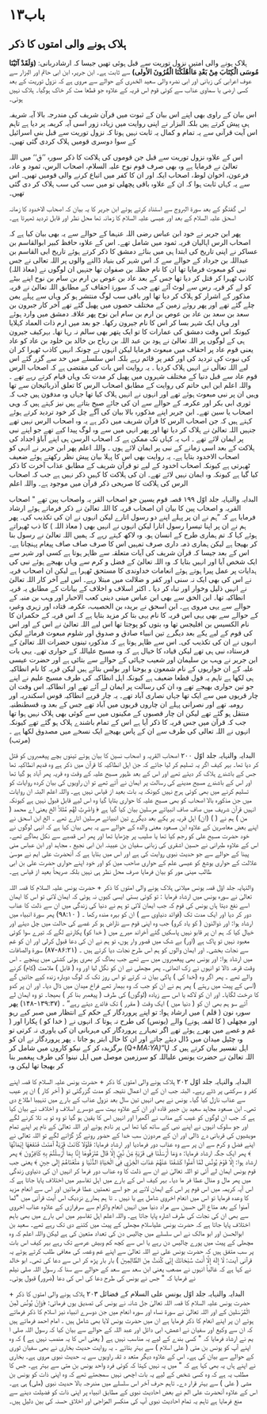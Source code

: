 # **باب۱۳**

## **ہلاک ہونے والی امتوں کا ذکر**

 ہلاک ہونے والی امتیں نزول توریت سے قبل ہوئی تھیں جیسا کہ ارشادربانی: **(وَلَقَدْ آتَيْنَا مُوسَى الْكِتَابَ مِنْ بَعْدِ مَاأهْلَكْنَا الْقُرُونَ الأولى)** سے ثابت ہے۔
ابن جریر، ابن ابی حاتم اور البزار سے عوف اعرابی کی زبانی اور ابی نضرہ والی سعید الخدری کے حوالے سے مروی ہے کہ نزول توریت کے بعد کسی ارضی یا سماوی عذاب سے کوئی قوم اس قریہ کے علاوہ جو قطعا مٹ کر خاک ہوگیا۔ ہلاک نہیں ہوئی۔

اس بیان کے راوی بھی اپنے اس بیان کے ثبوت میں قرآن شریف کی مندرجہ بالا آیہ شریفہ ہی پیش کرتے ہیں بلکہ البزار نے اپنی روایت میں زیادہ زور اسی آیہ کریمہ پر دیا ہے تاہم اس آیت قرآنی سے یہ تمام و کمال یہ ثابت نہیں ہوتا کہ نزول توریت سے قبل بنی اسرائیل کے سوا دوسری قومیں ہلاک کردی گئی تھیں۔

اس کے علاوہ نزول توریت سے قبل جن قوموں کی ہلاکت کا ذکر سورہ ’’ق‘‘ میں اللہ تعالیٰ نے فرمایا ہے وہ بھی صرف قوم نوح علیہ السلام، اصحاب الرس، ثمود و عاد، فرعون، اخوان لوط، اصحاب ایکہ اور ان کا کفر میں اتباع کرنے والی قومیں تھیں۔ اس سے یہ کہاں ثابت ہوا کہ ان کے علاوہ باقی پچھلی تو میں سب کی سب ہلاک کر دی گئی تھیں۔

اس گفتگو کے بعد سورۃ البروج سے استناد کرتے ہوئے ابن جریر کا یہ بیان کہ اصحاب الاخدود کا زمانہ اسحق علیہ السلام کے بعد اور عیسی علیہ السلام کا زمانہ تھا محل نظر اور قابل تردید ٹھہرتا ہے۔

پھر ابن جریر نے خود ابن عباس رضی اللہ عنہما کے حوالے سے یہ بھی بیان کیا ہے کہ اصحاب الرس اہالیان قریہ ثمود میں شامل تھے۔
اس کے علاوہ حافظ کبیر ابوالقاسم بن عساکر نے اپنی تاریخ کی ابتدا ہی میں بنائے دمشق کا ذکر کرتے ہوئے تاریخ ابی القاسم بن عبداللہ بن جرداد کے حوالے سے کہ اس شہر کی بنیاد ڈالنے والوں پر اللہ تعالی نے جس نبی کو مبعوث فرمایا تھا ان کا نام حظلہ بن صفوان تھا جنہیں ان لوگوں نے (معاذ اللہ) کاذب ٹھہرا کر قتل کر دیا تھا جس کے بعد عاد بن عوص بن ارم بن سام بن نوح اپنے بیٹے کو لے کر قریہ رس سے لوٹ آئے تھے جب کہ سورۃ احقاف کے مطابق اللہ تعالیٰ نے قریہ مذکور کے اشرار کو ہلاک کر دیا تھا اور باقی سب لوگ منتشر ہو کر وہاں سے پہلے یمن چلے گئے تھے اور پھر روئے زمین کے مختلف حصوں میں پھیل گئے تھے آخر کار جبرون بن سعد بن سعد بن عاد بن عوص بن ارم بن سام ابن نوح پھر علاقہ دمشق میں وارد ہوئے اور وہاں ایک شہر بسا کر اس کا نام جیرون رکھا۔ جو بعد میں ارم ذات العماد کہلایا کیونکہ اس وقت دمشق کی عمارات کا تو ایک پتھر بھی سالم نہ رہا تھا۔ بہرکیف جیرون ہی کے لوگوں پر اللہ تعالیٰ نے ہود بن عبد اللہ بن رباح بن خالد بن خلود بن عاد کو عاد یعنی قوم عاد پر احقاف میں مبعوث فرمایا لیکن انہوں نے چونکہ انہیں کاذب ٹھہرا کر ان کی نبوت کی تردید کی اور کفر پر قائم رہے بلکہ اس سلسلے میں حد سے گزر گئے اس لیے اللہ تعالٰی نے انہیں ہلاک کردیا ۔ یہ روایت اس بات کی مقتضی ہے کہ اصحاب الرس قوم عاد سے قبل دنیا کے مختلف شہروں میں پھیل کر مدت تک وہاں قیام کرتے رہے تھے ۔ واللہ اعلم
ابن ابی حاتم کی روایت کے مطابق اصحاب الرس کا تعلق آذربائیجان سے تھا وہیں ان پر نبی مبعوث ہوئے تھے اور انہوں نے انہیں ہلاک کیا تھا جہاں وہ مدفون ہیں جب کہ ثوری ابی بکر اور عکرمہ کے حوالے سے ان کی جائے صبح بتاتے ہیں نیز کہتے ہیں کہ
وہی اصحاب یا سین تھے۔
ابن جریر اپنے مذکورہ بالا بیان کی آگے چل کر خود تردید کرتے ہوئے کہتے ہیں کہ جن اصحاب الرس کا قرآن شریف میں
ذکر ہے یہ وہ اصحاب الرس نہیں تھے جنہیں اللہ تعالیٰ نے ہلاک کر دیا تھا اور پھر انہی میں سے وہ لوگ پیدا کیے تھے جو اپنے نبی پر
ایمان لائے تھے ۔ اب یہ کہاں تک ممکن ہے کہ اصحاب الرسن ہی اپنے آباؤ اجداد کی ہلاکت کے بعد اسی زمانے کے نبی پر ایمان
لائے ہوں ۔ واللہ اعلم
پھر ابن جریر نے انہی کو اصحاب الاخدود بتایا ہے۔ یہ روایت بھی اس کا پہلا بیان پیش نظر رکھتے ہوئے ضعیف ٹھہرتی ہے
کیونکہ اصحاب اخدود کے لیے تو قرآن شریف کے مطابق عذاب آخرت کا ذکر کیا گیا ہے کیونکہ وہ ایمان نہیں لائے تھے۔ ان کی
ہلاکت کا کہیں ذکر نہیں ہے جب کہ اصحاب الرس کی ہلاکت کا صریحی ذکر قرآن میں موجود ہے۔ واللہ اعلم

البدایہ والنہایہ جلد اوّل
١٩٩
قصہ قوم یسین جو اصحاب القر یہ واصحاب پین تھے
"
اصحاب القریہ و اصحاب پین کا بیان
ان اصحاب قریہ کا اللہ تعالیٰ نے ذکر فرماتے ہوئے ارشاد فرمایا ہے کہ ”ہم نے ان پر پہلے اپنے دو رسول اتارے لیکن
انہوں نے ان کی تکذیب کی۔ پھر ہم نے ان پر اپنا تیسرا رسول اتارا لیکن انہوں نے انہیں بھی ( معاذ اللہ ) کا ذب ٹھہراتے ہوئے
کہا کہ تم ہماری طرح کے انسان ہو۔ وہ لاکھ کہتے رہے کہ ہمیں اللہ تعالیٰ نے رسول بنا کر بھیجا ہے لیکن ہماری ذمہ داری صرف تمہیں
اس کا صرف صاف صاف پیغام پہنچانا ہے۔
اس کے بعد جیسا کہ قرآن شریف کی آیات متعلقہ سے ظاہر ہوتا ہے کسی اور شہر سے ایک شخص آیا اور انہیں بتایا کہ وہ
اللہ تعالیٰ کے فضل و کرم سے وہاں بھیجے ہوئے نبی کی ہدایات پر عمل پیرا ہوتے ہوئے انعامات خداوندی کا مستحق ٹھہرا ہے لیکن
ان اصحاب قریہ نے اس کی بھی ایک نہ سنی اور کفر و ضلالت میں مبتلا رہے۔ اس لیے آخر کار اللہ تعالیٰ نے انہیں ذلیل وخوار اور
تباہ کر دیا ۔
اکثر اسلاف و اخلاف کے بیانات کے مطابق یہ قریہ انطاکیہ تھا۔ ابن الحق سے بھی ابن عباس مینی دینی کعب الاحبار اور
وہب بن منبہ کے حوالے سے یہی مروی ہے۔
ابن اسحق نے بریدہ بن الحصیب، عکرمہ قتادہ اور زہری وغیرہ کے حوالے سے بھی یہی اس قریہ کا نام یہی بتا کر مزید بتایا ہے
کہ اس قریہ کے حکمران
کا نام الکسیس بن افلیجس تھا وہ بتوں کو پوجتا تھا اس لیے اللہ تعالیٰ نے اس کے اور اس کی قوم کے لیے یکے
بعد دیگرے تین انبیاء صادق و صدوق اور شلوم مبعوث فرمائے لیکن انہوں نے ان کی تکذیب کی۔
اس سے ظاہر ہوتا ہے کہ مذکورہ تینوں حضرات اللہ تعالیٰ کے فرستادہ نبی ہی تھے لیکن قیادہ کا خیال ہے کہ وہ مسیح علیاللہ کے
حواری تھے۔ یہی بات ابن جریر نے وہب بن سلیمان اور شعیب جہائی کے حوالے سے بتائی ہے اور حضرت عیسی علیہ کے ان
حواریوں کے نام شمعون و یوحنا اور بولس بتائے ہیں لیکن قریہ کا نام انطاکیہ ہی لکھا ہے تاہم یہ قول قطعا ضعیف ہے کیونکہ اہل انطاکیہ
کی طرف مسیح علیم نے اپنے جو تین حواری بھیجے تھے وہ ان کی رسالت پر ایمان لے آئے تھے اور انطاکیہ اس وقت ان چار قریوں
میں سے ایک تھا جہاں نصاری آباد تھے۔ یہ چار قریے انطاکیہ قوس اسکندریہ اور رومیہ تھے اور نصرانی پہلے ان چاروں قریوں میں
آباد تھے جس کے بعد وہ قسطنطنیہ منتقل ہو گئے تھے لیکن ان چار قصبوں کے مکینوں میں سے کوئی بھی ہلاک نہیں ہوا تھا جب کہ قرآن
میں جس قریہ کا ذکر آیا ہے اس کے تمام باشندے ہلاک ہو گئے تھے کیونکہ انہوں نے اللہ تعالی کی طرف سے ان کے پاس بھیجے
ایک نسخے میں مصدوق لکھا ہے ۔ (مرتب)

البدایہ والنہایہ جلد اوّل
۲۰۰
اصحاب القریہ و اصحاب نسین کا بیان
ہوئے تینوں بچے پیغمبروں کو قتل کر دیا تھا۔
بہر کیف اگر یہ تسلیم کر لیا جائے کہ جن اہل انطاکیہ کا قرآن میں ذکر ہے وہ قدیم انطاکیہ تھا جس کے باشندے ہلاک کر
دیئے تھے اور اس کے بعد ظہور مسیح علیہ کے وقت وہ قریہ پھر آباد ہو گیا تھا اور اس کے باشندے مسیح مدینے کی رسالت پر ایمان نے
آئے تھے تو ان راویوں کی بیان کردہ روایات کو تسلیم کرنے میں بھی کوئی ہرج نہیں کیونکہ یہ بات بعید از قیاس نہیں ہے۔ واللہ اعلم
البتہ ان روایات میں جن مذکورہ بالا اصحاب کو بھی مسیح علیہ کا حواری بتایا گیا وہ اس لیے قابل قبول نہیں ہے کیونکہ انہیں
قرآن شریف میں صاف صاف انبیائے مرسلین بیان کیا گیا ہے ﴿ وَاضْرِبُ لَهُم مَّثَلاً الخ یعنی اے محمد ( من ) ہم نے
( )
(ان) اہل قریہ پر یکے بعد دیگرے تین انبیائے مرسلین اتارے تھے ۔ الخ
ابن اسحق نے اپنے بعض معاصرین کے علاوہ ابن مسعود معنی والدہ کے حوالے سے یہ بھی بیان کیا ہے کہ انہی لوگوں نے خود
حضرت مسیح علی کو رجم کیا تھا یا صلیب پر چڑھایا تھا اور پھر اس قصبے سے نکل بھاگے تھے۔
اس کے علاوہ طبرانی نے حسین اشقری کی زبانی سفیان بن عیینہ ابن ابی نجیع ، مجاہد اور ابن عباس منی پینا کے حوالے سے جو
حدیث نبوی روایت کی ہے اور اس میں بتایا ہے کہ آنحضرت علی ایم نے موسیٰ علالت کے حواری یوشع کو عیسی علم کے حواری صاحب
مین کو اور خود اپنے حواری حضرت علی بن ابی طالب مینی مور کو بیان فرمایا صرف محل نظر ہی نہیں بلکہ صریحاً بعید از قیاس ہے۔

والنہایہ جلد اوّل
قصہ یونس میلانی
ہلاک ہونے والی امتوں کا ذکر + حضرت یونس علیہ السلام کا قصہ
اللہ تعالیٰ نے سورہ یونس میں ارشاد فرمایا :
تو کوئی بستی ایسی کیوں نہ ہوئی کہ ایمان لاتی تو اس کا ایمان اسے نفع دیتا ہاں یونس کی قوم کہ جب ایمان لائی تو ہم
نے دنیا کی زندگی میں ان سے ذلت کا عذاب دور کر دیا اور ایک مدت تک (فوائد دنیاوی سے ) ان کو بہرہ مندہ
رکھا ۔ ( ۹۸:۱۰)
پھر سورۃ انبیاء میں ارشاد ہوا:
اور ذوالنون ( کو یاد کرو) جب وہ اپنی قوم سے ناراض ہو کر غصے کی حالت میں چل دیئے اور خیال کیا کہ ہم ان پر قابو
نہیں پاسکیں گئے آخراند ھیرے میں ( خدا کو) پکارنے لگے کہ تیرے سوا کوئی معبود نہیں تو پاک ہے (اور) بے شک میں
قصور وار ہوں، تو ہم نے ان کی دعا قبول کرلی اور ان کو غم سے نجات بخشی۔ اور ایمان والوں کو ہم اس طرح نجات دیا
کرتے ہیں ۔ (۸۶:۲۱-۸۷)
سورة والصافات میں ارشاد ہوا:
اور یونس بھی پیغمبروں میں سے تھے جب بھاگ کر بھری ہوئی کشتی میں پہنچے ۔ اس وقت قرعہ ڈالا تو انہوں نے زک
اٹھائی۔ پھر مچھلی نے ان کو نگل لیا اور وہ ( قابل ) ملامت (کام) کرنے والے تھے ۔ پھر اگر وہ (خدا کی ) پاکی بیان
نہ کرتے تو اس روز تک کہ لوگ دوبارہ زندہ کیے جائیں گے (اسی کے پیٹ میں رہتے ) پھر ہم نے ان کو جب کہ وہ
بیمار تھے فراخ میدان میں ڈال دیا۔ اور ان پر کدو کا درخت لگایا۔ اور ان کو لاکھ یا اس سے زیادہ (لوگوں) کی
طرف ( پیغمبر بنا کر ) بھیجا۔ تو وہ ایمان لے آئے سو ہم بھی ان کو ( دنیا میں ) ایک وقت ( مقرر ) تک فائدے دیتے
رہے“ ۔ (۱۳۹:۳۷-۱۴۸)
پھر سورہ نون ( قلم ) میں ارشاد ہوا:
تو اپنے پروردگار کے حکم کے انتظار میں صبر کیے رہو اور مچھلی ( کا لقمہ ہونے) والے (یونس) کی طرح نہ ہوتا کہ انہوں
نے ( خدا کو ) پکارا اور ( غم و غصے میں بھرے ہوئے تھے اگر تمہارے پروردگار کی مہربانی ان کی یاوری نہ کرتی تو وہ چٹیل
میدان میں ڈال دیئے جاتے اور ان کا حال ابتر ہو جاتا ۔ پھر پروردگار نے ان کو برگزیدہ کر کے نیکو کاروں میں شامل کر
(Q+_MA:YA)_“Ų
اہل تفسیر بیان کرتے ہیں کہ اللہ تعالیٰ نے حضرت یونس علیاللہ کو سرزمین موصل میں اہل نینوا کی طرف پیغمبر بنا کر بھیجا تھا لیکن وہ

البدایہ والنہایہ جلد اوّل
۲۰۲
ہلاک ہونے والی امتوں کا ذکر + حضرت یونس علیہ السلام کا قصہ
اپنے کفر و سرکشی پر ڈٹے رہے۔ البتہ جب ان کے ان اعمال نتیجہ کو مدت گزرگئی تو ( آخر کار ) ان پر عیب سے عذاب نازل کیا گیا۔
یونس نے بھی انہیں تین سال بعد نزول عذاب کے بارے میں تنہیبا اطلاع دی تھی۔
ابن مسعود مجاہد سعید بن جبیر قادہ اور ان کے علاوہ بہت سے دوسرے اسلاف و اخلاف نے بیان کیا ہے کہ جب ان
لوگوں کو غیب کے مذاب نے آگھیرا اور انہیں اس کا یقین ہو گیا تو وہ تو بہ تلا کرنے لگے اور جو سلوک انہوں نے اپنے نبی کے ساتھ کیا
تھا اس پر نادم ہوئے اور اللہ تعالیٰ کے نام پر اپنے تمام مویشیوں کی قربانی دے ڈالی اور ان کے مردوزن سب خدا کے حضور رونے
گڑ گڑانے لگے تو اللہ تعالی نے اپنے فضل و کرم سے ان پر سے وہ عذاب دور فرمادیا اور ارشاد فرمایا:
فَلَوْلا كَانَتْ قَرْيَةٌ آمَنَتْ فَنَفَعَهَا إِيْمَانُهَا ﴾
پھر ایک جگہ ارشاد فرمایا:
ه وَمَا أَرْسَلْنَا فِي قَرْيَةٍ مِّنْ نَّبِيٍّ إِلَّا قَالَ مُتَرَفُوهَا إِنَّا بِمَا أُرْسِلْتُمْ بِهِ كَافِرُونَ ﴾
پھر ارشاد ہوا:
إِلَّا قَوْمَ يُونُسَ لَمَّا آمَنُوا كَشَفْنَا عَنْهُمْ عَذَابَ الْخِزْيِ فِي الْحَيَاةِ الدُّنْيَا وَ مَتَّعْنَاهُمْ إِلَى حِينٍ ﴾
یعنی جب قوم یونس ایمان لے آئی تو اللہ تعالیٰ نے ان سے ذلت کا وہ عذاب دور فرما کر انہیں ان کی دنیاوی زندگی میں پھر
مال و منال عطا فر ما دیا۔
بہر کیف اس کے بارے میں اہل تفاسیر میں اختلاف پایا جاتا ہے کہ اس آیہ کریمہ میں اس قوم پر اس کے ایمان لانے پر جو
اسے نعمتیں عطا فرمائیں اور اس سے انعام مزید کا وعدہ فرمایا تو اس میں انعام اخروی شامل ہے یا نہیں ۔ تا ہم ہمارے نزدیک اس
آیت قرآنی میں "لما آمنوا کے بعد متاع الی حسین سے مراد دنیا میں انہیں انعام واکرام سے سرفرازی کے علاوہ عذاب اخروی
سے بھی ان کی نجات کی طرف اشارہ پایا جاتا ہے۔ واللہ اعلم
اہل تفاسیر میں اس بارے میں بھی باہم اختلاف پایا جاتا ہے کہ حضرت یونس علیاسلام مچھلی کے پیٹ میں کتنے دی تک رہے
تھے۔
سعید بن ابوالحسن اور ابو مالک نے اس سلسلے میں چالیس دن کی تعداد متعین کی ہے لیکن واللہ اعلم کہ وہ مچھلی کے پیٹ میں
پورے چالیس دن رہے یا اس سے کچھ کم وبیش عرصے تک رہے بہر کیف اس بات پر سب متفق ہیں کہ حضرت یونس علی نے اللہ
تعالیٰ سے اپنے غم وغصہ کی معافی طلب کرتے ہوئے یہ قرآنی آیت:
لَا إِلَهَ إِلَّا أَنتَ سُبْحَانَكَ إِنِّي كُنتُ مِنَ الظَّالِمِينَ )
بار بار پڑھ کر اس سے دعا کی تھی۔
ابو خالد نے کہا ہے کہ غالباً انہوں نے مصعب یعنی ابن سعد سے سعد کے حوالے سے سنا کہ رسول اللہ صلی نیلم نے فرمایا کہ
" جس نے یونس کی طرح دعا کی اس کی دعا (ضرور) قبول ہوئی۔

البدایہ والنہایہ جلد اوّل
یونس علی السلام کے فضائل
۲۰۳
ہلاک ہونے والی امتوں کا ذکر + حضرت یونس علیہ السلام کا قصہ
اللہ تعالیٰ جل شانہ نے یونس کی تصدیق یوں فرمائی: ﴿وَإِنْ يُونُسَ لَمِنَ الْمُرْسَلین کے اور اللہ تعالیٰ نے سورۃ نساء اور
سورہ انعام میں جن دوسرے انبیاء نیز اسلام کا ذکر فرماتے ہوئے ان پر اپنے انعام کا ذکر فرمایا ہے ان میں حضرت یونس لایا بھی
شامل ہیں ۔
امام احمد فرماتے ہیں کہ ان سے وکیع اور سفیان نے اعمش، ابی دائل اور عبد اللہ کے حوالے سے بیان کیا کہ رسول اللہ صلی ا یم
نے ارشاد فرمایا کہ " کسی بندے کے لیے یہ مناسب نہیں ہے ( یعنی اس کا یہ منصب نہیں ہے ) کہ وہ اپنے آپ کو یونس بن متی
( علی اسلام ) سے بہتر بتائے ۔
یہ روایت حدیث بخاری نے بھی سفیان ثوری کے حوالے سے بیان کی ہے۔ اس کے علاوہ دیگر متعد د ثقہ راویوں سے یہ
حدیث نبوی مروی ہے۔
بخاری نے اپنے ہاں یہ بھی کہا ہے کہ " میں یہ نہیں کہتا کہ کوئی فرد واحد یونس بن متی سے بہتر ہے۔ جس کا مطلب یہ ہے کہ
وہ کسی شخص کے لیے یہ بات اچھی نہیں سمجھتے تھے کہ وہ اپنی ذات کو یونس بن مشی ( علی ) سے بہتر قرار دے۔ تاہم حرف آخر اس
سلسلے میں مندرجہ بالا حدیث نبوی (ملی) ہی ہے۔ اس کے علاوہ آنحضرت علی الم نے بعض احادیث نبوی کے مطابق انبیاء پر اپنی
ذات کو فضیلت دینے سے منع فرمایا ہے تاہم یہ تمام احادیث نبوی آپ کی منکسر المزاجی اور اخلاق حسنہ کی بین دلیل ہیں۔
